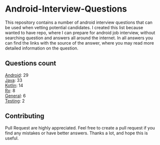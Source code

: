 # Android-Interview-Questions

This repository contains a number of android interview questions that can be used when vetting potential candidates. I created this list because wanted to have repo, where I can prepare for android job interview, without searching question and answers all around the internet. In all answers you can find the links with the source of the answer, where you may read more detailed information on the question.

## Questions count

[Android](https://github.com/Kirchhoff-/Android-Interview-Questions/tree/master/Android): 29  
[Java](https://github.com/Kirchhoff-/Android-Interview-Questions/tree/master/Java): 33  
[Kotlin](https://github.com/Kirchhoff-/Android-Interview-Questions/tree/master/Kotlin): 14  
[Rx](https://github.com/Kirchhoff-/Android-Interview-Questions/tree/master/Rx): 8  
[General](https://github.com/Kirchhoff-/Android-Interview-Questions/tree/master/General): 6  
[Testing](https://github.com/Kirchhoff-/Android-Interview-Questions/tree/master/Testing): 2


## Contributing
Pull Request are highly appreciated. Feel free to create a pull request if you find any mistakes or have better answers. Thanks a lot, and hope this is useful.
